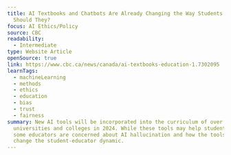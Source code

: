 ```yaml
---
title: AI Textbooks and Chatbots Are Already Changing the Way Students Learn.
  Should They?
focus: AI Ethics/Policy
source: CBC
readability:
  - Intermediate
type: Website Article
openSource: true
link: https://www.cbc.ca/news/canada/ai-textbooks-education-1.7302095
learnTags:
  - machineLearning
  - methods
  - ethics
  - education
  - bias
  - trust
  - fairness
summary: New AI tools will be incorporated into the curriculum of over 100
  universities and colleges in 2024. While these tools may help students learn,
  some educators are concerned about AI hallucination and how the tools will
  change the student-educator dynamic.
---
```

